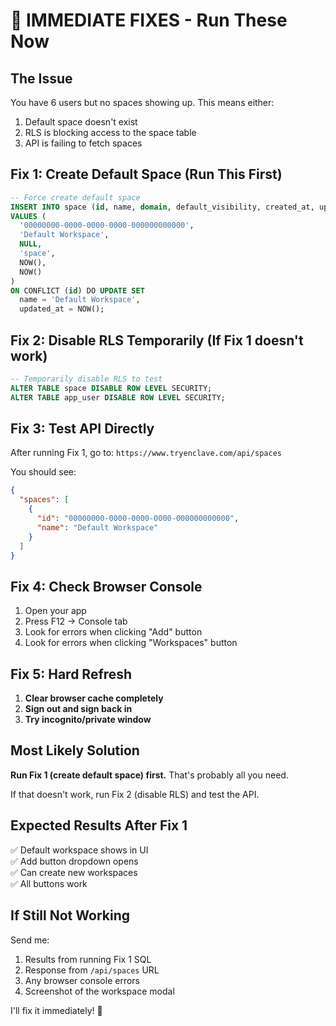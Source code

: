 # 🚨 IMMEDIATE FIXES - Run These Now

## The Issue
You have 6 users but no spaces showing up. This means either:
1. Default space doesn't exist
2. RLS is blocking access to the space table
3. API is failing to fetch spaces

## Fix 1: Create Default Space (Run This First)

```sql
-- Force create default space
INSERT INTO space (id, name, domain, default_visibility, created_at, updated_at)
VALUES (
  '00000000-0000-0000-0000-000000000000',
  'Default Workspace',
  NULL,
  'space',
  NOW(),
  NOW()
)
ON CONFLICT (id) DO UPDATE SET
  name = 'Default Workspace',
  updated_at = NOW();
```

## Fix 2: Disable RLS Temporarily (If Fix 1 doesn't work)

```sql
-- Temporarily disable RLS to test
ALTER TABLE space DISABLE ROW LEVEL SECURITY;
ALTER TABLE app_user DISABLE ROW LEVEL SECURITY;
```

## Fix 3: Test API Directly

After running Fix 1, go to: `https://www.tryenclave.com/api/spaces`

You should see:
```json
{
  "spaces": [
    {
      "id": "00000000-0000-0000-0000-000000000000",
      "name": "Default Workspace"
    }
  ]
}
```

## Fix 4: Check Browser Console

1. Open your app
2. Press F12 → Console tab
3. Look for errors when clicking "Add" button
4. Look for errors when clicking "Workspaces" button

## Fix 5: Hard Refresh

1. **Clear browser cache completely**
2. **Sign out and sign back in**
3. **Try incognito/private window**

## Most Likely Solution

**Run Fix 1 (create default space) first.** That's probably all you need.

If that doesn't work, run Fix 2 (disable RLS) and test the API.

## Expected Results After Fix 1

✅ Default workspace shows in UI  
✅ Add button dropdown opens  
✅ Can create new workspaces  
✅ All buttons work  

## If Still Not Working

Send me:
1. Results from running Fix 1 SQL
2. Response from `/api/spaces` URL
3. Any browser console errors
4. Screenshot of the workspace modal

I'll fix it immediately! 🚀


